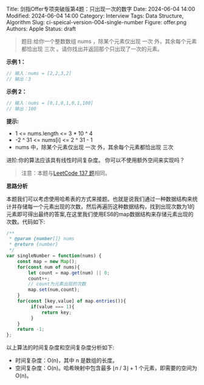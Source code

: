 Title: 剑指Offer专项突破版第4题：只出现一次的数字
Date: 2024-06-04 14:00
Modified: 2024-06-04 14:00
Category: Interview
Tags: Data Structure, Algorithm
Slug: ci-speical-version-004-single-number
Figure: offer.png
Authors: Apple
Status: draft

> 题目:给你一个整数数组 nums ，除某个元素仅出现 一次 外，其余每个元素都恰出现 三次 。请你找出并返回那个只出现了一次的元素。

**示例 1：**

```javascript
// 输入：nums = [2,2,3,2]
// 输出：3
```
**示例 2：**

```javascript
// 输入：nums = [0,1,0,1,0,1,100]
// 输出：100
```

**提示:**

- 1 <= nums.length <= 3 * 10 ^ 4
- -2 ^ 31 <= nums[i] <= 2 ^ 31 - 1
- nums 中，除某个元素仅出现 一次 外，其余每个元素都恰出现 三次

进阶:你的算法应该具有线性时间复杂度。 你可以不使用额外空间来实现吗？

> 注意：本题与[LeetCode 137 题](https://leetcode.cn/problems/single-number-ii/description/)相同。

**思路分析**

本题我们可以考虑使用哈希表的方式来接题。也就是说我们通过一种数据结构来统计并存储每一个元素出现的次数，然后再遍历这种数据结构，找到出现次数为1的元素即可得出最终的答案,在这里我们使用ES6的map数据结构来存储元素出现的次数。代码如下:

```javascript
/**
 * @param {number[]} nums
 * @return {number}
 */
var singleNumber = function(nums) {
    const map = new Map();
    for(const num of nums){
        let count = map.get(num) || 0;
        count++;
        // count为元素出现的次数
        map.set(num,count);
    }
    for(const [key,value] of map.entries()){
         if(value === 1){
             return key;
         }
    }
    return -1;
};
```

以上算法的时间复杂度和空间复杂度分析如下:

- 时间复杂度：O(n)，其中 n 是数组的长度。
- 空间复杂度：O(n)。哈希映射中包含最多 ⌊n / 3⌋ + 1 个元素，即需要的空间为 O(n)。